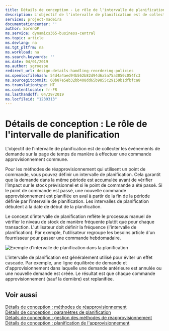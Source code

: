 ```yaml
---
title: Détails de conception - Le rôle de l'intervalle de planification | Microsoft Docs
description: L'objectif de l'intervalle de planification est de collecter les événements de demande sur la page de temps de manière à effectuer une commande approvisionnement commune.
services: project-madeira
documentationcenter: ''
author: SorenGP
ms.service: dynamics365-business-central
ms.topic: article
ms.devlang: na
ms.tgt_pltfrm: na
ms.workload: na
ms.search.keywords: ''
ms.date: 04/01/2019
ms.author: sgroespe
redirect_url: design-details-handling-reordering-policies
ms.openlocfilehash: 54d4a4aed94b562b82d94d6a5a75a3050c054fc3
ms.sourcegitcommit: 60b87e5eb32bb408dd65b9855c29159b1dfbfca8
ms.translationtype: HT
ms.contentlocale: fr-FR
ms.lasthandoff: 04/29/2019
ms.locfileid: "1239313"
---
```

# <a name="design-details-the-role-of-the-time-bucket"></a>Détails de conception : Le rôle de l'intervalle de planification
L'objectif de l'intervalle de planification est de collecter les événements de demande sur la page de temps de manière à effectuer une commande approvisionnement commune.  

 Pour les méthodes de réapprovisionnement qui utilisent un point de commande, vous pouvez définir un intervalle de planification. Cela garantit que la demande dans la même période est accumulée avant de vérifier l'impact sur le stock prévisionnel et si le point de commande a été passé. Si le point de commande est passé, une nouvelle commande approvisionnement est planifiée en aval à partir de la fin de la période définie par l'intervalle de planification. Les intervalles de planification débutent à la date de début de la planification.  

 Le concept d'intervalle de planification reflète le processus manuel de vérifier le niveau de stock de manière fréquente plutôt que pour chaque transaction. L'utilisateur doit définir la fréquence (l'intervalle de planification). Par exemple, l'utilisateur regroupe les besoins article d'un fournisseur pour passer une commande hebdomadaire.  

 ![Exemple d'intervalle de planification dans la planification](media/nav_app_supply_planning_2_reorder_cycle.png "Exemple d'intervalle de planification dans la planification")  

 L'intervalle de planification est généralement utilisé pour éviter un effet cascade. Par exemple, une ligne équilibrée de demande et d'approvisionnement dans laquelle une demande antérieure est annulée ou une nouvelle demande est créée. Le résultat est que chaque commande approvisionnement (sauf la dernière) est replanifiée.  

## <a name="see-also"></a>Voir aussi  
 [Détails de conception : méthodes de réapprovisionnement](design-details-reordering-policies.md)   
 [Détails de conception : paramètres de planification](design-details-planning-parameters.md)   
 [Détails de conception : gestion des méthodes de réapprovisionnement](design-details-handling-reordering-policies.md)   
 [Détails de conception : planification de l'approvisionnement](design-details-supply-planning.md)
